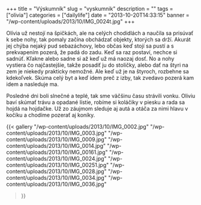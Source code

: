 +++
title = "Výskumník"
slug = "vyskumnik"
description = ""
tags = ["olivia"]
categories = ["dailylife"]
date = "2013-10-20T14:33:15"
banner = "/wp-content/uploads/2013/10/IMG_0024t.jpg"
+++

Olívia už nestojí na špičkách, ale na celých chodidlách a naučila sa prisúvať k sebe nohy, tak pomaly začína obchádzať objekty, ktorých sa drží. Akurát jej chýba nejaký
pud sebazáchovy, lebo občas keď stojí sa pustí a s prekvapením pozerá, že padá do zadu. Keď sa raz
postaví, nechce si sadnúť. Kľakne alebo sadne si až keď už má naozaj dosť. No a nohy vystiera čo
najčastejšie, takže posadiť ju do stoličky, alebo dať na štyri na zem je niekedy prakticky nemožné.
Ale keď už je na štyroch, rozbehne sa kdekoľvek. Skúma celý byt a keď idem preč z izby, tak zvedavo
pozerá kam idem a nasleduje ma.

Posledné dni boli slnečné a teplé, tak sme väčšinu času strávili vonku. Oliviu baví skúmať trávu a
opadané lístie, robíme si koláčiky v piesku a rada sa hojdá na hojdačke. Už zo záujmom sleduje aj
autá a otáča za nimi hlavu v kočíku a chodíme pozerať aj koníky.

{{< gallery
    "/wp-content/uploads/2013/10/IMG_0002.jpg"
    "/wp-content/uploads/2013/10/IMG_0003.jpg"
    "/wp-content/uploads/2013/10/IMG_0009.jpg"
    "/wp-content/uploads/2013/10/IMG_0014.jpg"
    "/wp-content/uploads/2013/10/IMG_00161.jpg"
    "/wp-content/uploads/2013/10/IMG_0024.jpg"
    "/wp-content/uploads/2013/10/IMG_00251.jpg"
    "/wp-content/uploads/2013/10/IMG_0028.jpg"
    "/wp-content/uploads/2013/10/IMG_0034.jpg"
    "/wp-content/uploads/2013/10/IMG_0036.jpg"
>}}
